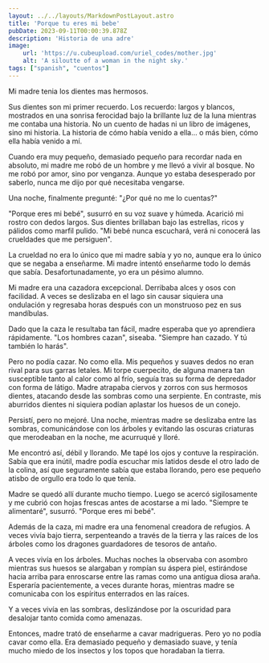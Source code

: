 ```yaml
---
layout: ../../layouts/MarkdownPostLayout.astro
title: 'Porque tu eres mi bebe'
pubDate: 2023-09-11T00:00:39.878Z
description: 'Historia de una adre'
image:
    url: 'https://u.cubeupload.com/uriel_codes/mother.jpg' 
    alt: 'A siloutte of a woman in the night sky.'
tags: ["spanish", "cuentos"]
---
```

Mi madre tenia los dientes mas hermosos.

Sus dientes son mi primer recuerdo. Los recuerdo: largos y blancos, mostrados en una sonrisa ferocidad bajo la brillante luz de la luna mientras me contaba una historia. No un cuento de hadas ni un libro de imágenes, sino mi historia. La historia de cómo había venido a ella... o más bien, cómo ella había venido a mí.

Cuando era muy pequeño, demasiado pequeño para recordar nada en absoluto, mi madre me robó de un hombre y me llevó a vivir al bosque. No me robó por amor, sino por venganza. Aunque yo estaba desesperado por saberlo, nunca me dijo por qué necesitaba vengarse.

Una noche, finalmente pregunté: "¿Por qué no me lo cuentas?"

"Porque eres mi bebé", susurró en su voz suave y húmeda. Acarició mi rostro con dedos largos. Sus dientes brillaban bajo las estrellas, ricos y pálidos como marfil pulido. "Mi bebé nunca escuchará, verá ni conocerá las crueldades que me persiguen".

La crueldad no era lo único que mi madre sabía y yo no, aunque era lo único que se negaba a enseñarme. Mi madre intentó enseñarme todo lo demás que sabía. Desafortunadamente, yo era un pésimo alumno.

Mi madre era una cazadora excepcional. Derribaba alces y osos con facilidad. A veces se deslizaba en el lago sin causar siquiera una ondulación y regresaba horas después con un monstruoso pez en sus mandíbulas.

Dado que la caza le resultaba tan fácil, madre esperaba que yo aprendiera rápidamente. "Los hombres cazan", siseaba. "Siempre han cazado. Y tú también lo harás".

Pero no podía cazar. No como ella. Mis pequeños y suaves dedos no eran rival para sus garras letales. Mi torpe cuerpecito, de alguna manera tan susceptible tanto al calor como al frío, seguía tras su forma de depredador con forma de látigo. Madre atrapaba ciervos y zorros con sus hermosos dientes, atacando desde las sombras como una serpiente. En contraste, mis aburridos dientes ni siquiera podían aplastar los huesos de un conejo.

Persistí, pero no mejoré. Una noche, mientras madre se deslizaba entre las sombras, comunicándose con los árboles y evitando las oscuras criaturas que merodeaban en la noche, me acurruqué y lloré.

Me encontró así, débil y llorando. Me tapé los ojos y contuve la respiración. Sabía que era inútil, madre podía escuchar mis latidos desde el otro lado de la colina, así que seguramente sabía que estaba llorando, pero ese pequeño atisbo de orgullo era todo lo que tenía.

Madre se quedó allí durante mucho tiempo. Luego se acercó sigilosamente y me cubrió con hojas frescas antes de acostarse a mi lado. "Siempre te alimentaré", susurró. "Porque eres mi bebé".

Además de la caza, mi madre era una fenomenal creadora de refugios. A veces vivía bajo tierra, serpenteando a través de la tierra y las raíces de los árboles como los dragones guardadores de tesoros de antaño.

A veces vivía en los árboles. Muchas noches la observaba con asombro mientras sus huesos se alargaban y rompían su áspera piel, estirándose hacia arriba para enroscarse entre las ramas como una antigua diosa araña. Esperaría pacientemente, a veces durante horas, mientras madre se comunicaba con los espíritus enterrados en las raíces.

Y a veces vivía en las sombras, deslizándose por la oscuridad para desalojar tanto comida como amenazas.

Entonces, madre trató de enseñarme a cavar madrigueras. Pero yo no podía cavar como ella. Era demasiado pequeño y demasiado suave, y tenía mucho miedo de los insectos y los topos que horadaban la tierra.